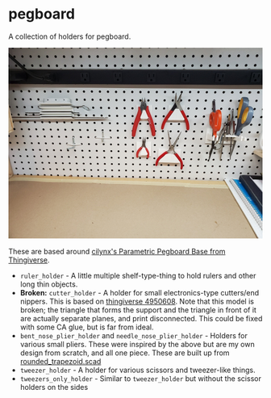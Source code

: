 # pegboard

A collection of holders for pegboard.

![image of the various pieces on pegboard](pegboard_accessories.jpg)

These are based around [cilynx's Parametric Pegboard Base from Thingiverse](https://www.thingiverse.com/thing:2583402).

* ``ruler_holder`` - A little multiple shelf-type-thing to hold rulers and other long thin objects.
* **Broken:** ``cutter_holder`` - A holder for small electronics-type cutters/end nippers. This is based on [thingiverse 4950608](https://www.thingiverse.com/thing:4950608). Note that this model is broken; the triangle that forms the support and the triangle in front of it are actually separate planes, and print disconnected. This could be fixed with some CA glue, but is far from ideal.
* ``bent_nose_plier_holder`` and ``needle_nose_plier_holder`` - Holders for various small pliers. These were inspired by the above but are my own design from scratch, and all one piece. These are built up from [rounded_trapezoid.scad](rounded_trapezoid.scad)
* ``tweezer_holder`` - A holder for various scissors and tweezer-like things.
* ``tweezers_only_holder`` - Similar to ``tweezer_holder`` but without the scissor holders on the sides
